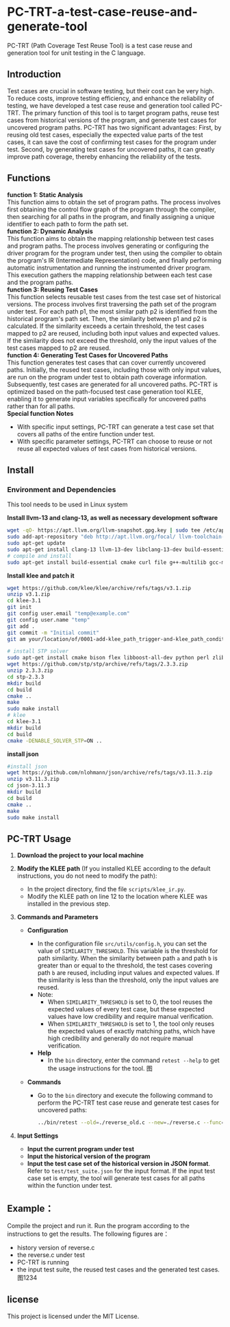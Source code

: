 # PC-TRT-a-test-case-reuse-and-generate-tool
PC-TRT (Path Coverage Test Reuse Tool) is a test case reuse and generation tool for unit testing in the C language.
## Introduction
Test cases are crucial in software testing, but their cost can be very high. To reduce costs, improve testing efficiency, and enhance the reliability of testing, we have developed a test case reuse and generation tool called PC-TRT. The primary function of this tool is to target program paths, reuse test cases from historical versions of the program, and generate test cases for uncovered program paths. PC-TRT has two significant advantages: First, by reusing old test cases, especially the expected value parts of the test cases, it can save the cost of confirming test cases for the program under test. Second, by generating test cases for uncovered paths, it can greatly improve path coverage, thereby enhancing the reliability of the tests.

## Functions
**function 1: Static Analysis**  
This function aims to obtain the set of program paths. The process involves first obtaining the control flow graph of the program through the compiler, then searching for all paths in the program, and finally assigning a unique identifier to each path to form the path set.  
**function 2: Dynamic Analysis**  
This function aims to obtain the mapping relationship between test cases and program paths. The process involves generating or configuring the driver program for the program under test, then using the compiler to obtain the program's IR (Intermediate Representation) code, and finally performing automatic instrumentation and running the instrumented driver program. This execution gathers the mapping relationship between each test case and the program paths.  
**function 3: Reusing Test Cases**  
This function selects reusable test cases from the test case set of historical versions. The process involves first traversing the path set of the program under test. For each path p1, the most similar path p2 is identified from the historical program's path set. Then, the similarity between p1 and p2 is calculated. If the similarity exceeds a certain threshold, the test cases mapped to p2 are reused, including both input values and expected values. If the similarity does not exceed the threshold, only the input values of the test cases mapped to p2 are reused.  
**function 4: Generating Test Cases for Uncovered Paths**  
This function generates test cases that can cover currently uncovered paths. Initially, the reused test cases, including those with only input values, are run on the program under test to obtain path coverage information. Subsequently, test cases are generated for all uncovered paths. PC-TRT is optimized based on the path-focused test case generation tool KLEE, enabling it to generate input variables specifically for uncovered paths rather than for all paths.  
**Special function Notes**
- With specific input settings, PC-TRT can generate a test case set that covers all paths of the entire function under test.
- With specific parameter settings, PC-TRT can choose to reuse or not reuse all expected values of test cases from historical versions.


## Install
### Environment and Dependencies
This tool needs to be used in Linux system  

**Install llvm-13 and clang-13, as well as necessary development software**
```bash
wget -qO- https://apt.llvm.org/llvm-snapshot.gpg.key | sudo tee /etc/apt/trusted.gpg.d/apt.llvm.org.asc
sudo add-apt-repository "deb http://apt.llvm.org/focal/ llvm-toolchain-focal-13 main"
sudo apt-get update
sudo apt-get install clang-13 llvm-13-dev libclang-13-dev build-essential git
# compile and install
sudo apt-get install build-essential cmake curl file g++-multilib gcc-multilib git libcap-dev libgoogle-perftools-dev libncurses5-dev libsqlite3-dev libtcmalloc-minimal4 python3-pip unzip graphviz doxygen
```

**Install klee and patch it**
```bash
wget https://github.com/klee/klee/archive/refs/tags/v3.1.zip
unzip v3.1.zip
cd klee-3.1
git init
git config user.email "temp@example.com"
git config user.name "temp"
git add .
git commit -m "Initial commit"
git am your/location/of/0001-add-klee_path_trigger-and-klee_path_conditional_exit.patch

# install STP solver
sudo apt-get install cmake bison flex libboost-all-dev python perl zlib1g-dev minisat
wget https://github.com/stp/stp/archive/refs/tags/2.3.3.zip
unzip 2.3.3.zip
cd stp-2.3.3
mkdir build
cd build
cmake ..
make
sudo make install
# klee
cd klee-3.1
mkdir build
cd build
cmake -DENABLE_SOLVER_STP=ON ..
```

**install json**
```bash
#install json
wget https://github.com/nlohmann/json/archive/refs/tags/v3.11.3.zip
unzip v3.11.3.zip
cd json-3.11.3
mkdir build
cd build
cmake ..
make
sudo make install
```

## PC-TRT Usage

1. **Download the project to your local machine**

2. **Modify the KLEE path** (If you installed KLEE according to the default instructions, you do not need to modify the path):
    - In the project directory, find the file `scripts/klee_ir.py`.
    - Modify the KLEE path on line 12 to the location where KLEE was installed in the previous step.

3. **Commands and Parameters**
    - **Configuration**
        - In the configuration file `src/utils/config.h`, you can set the value of `SIMILARITY_THRESHOLD`. This variable is the threshold for path similarity. When the similarity between path `a` and path `b` is greater than or equal to the threshold, the test cases covering path `b` are reused, including input values and expected values. If the similarity is less than the threshold, only the input values are reused. 
        - Note: 
            - When `SIMILARITY_THRESHOLD` is set to 0, the tool reuses the expected values of every test case, but these expected values have low credibility and require manual verification.
            - When `SIMILARITY_THRESHOLD` is set to 1, the tool only reuses the expected values of exactly matching paths, which have high credibility and generally do not require manual verification.
        - **Help**
            - In the `bin` directory, enter the command `retest --help` to get the usage instructions for the tool.
   图

    - **Commands**
        - Go to the `bin` directory and execute the following command to perform the PC-TRT test case reuse and generate test cases for uncovered paths:
          ```bash
          ../bin/retest --old=./reverse_old.c --new=./reverse.c --func=reverse --test=./test_suite.json --cfg=1
          ```

4. **Input Settings**
    - **Input the current program under test**
    - **Input the historical version of the program**
    - **Input the test case set of the historical version in JSON format**. Refer to `test/test_suite.json` for the input format. If the input test case set is empty, the tool will generate test cases for all paths within the function under test.


## Example：
Compile the project and run it. Run the program according to the instructions to get the results. The following figures are：
- history version of reverse.c
- the reverse.c under test
- PC-TRT is running
- the input test suite, the reused test cases and the generated test cases. 
图1234



## license
This project is licensed under the MIT License.

